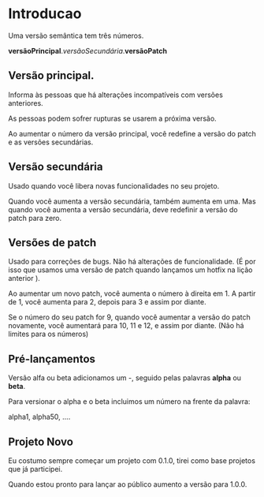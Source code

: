 # Introducao

Uma versão semântica tem três números.

**versãoPrincipal**._versãoSecundária_.__versãoPatch__


## Versão principal.
Informa às pessoas que há alterações incompatíveis com versões anteriores.

As pessoas podem sofrer rupturas se usarem a próxima versão.

Ao aumentar o número da versão principal, você redefine a versão do patch e as versões secundárias.


## Versão secundária

Usado quando você libera novas funcionalidades no seu projeto.

Quando você aumenta a versão secundária, também aumenta em uma. Mas quando você aumenta a versão secundária, deve redefinir a versão do patch para zero.

## Versões de patch
Usado para correções de bugs. Não há alterações de funcionalidade. (É por isso que usamos uma versão de patch quando lançamos um hotfix na lição anterior ).

Ao aumentar um novo patch, você aumenta o número à direita em 1. A partir de 1, você aumenta para 2, depois para 3 e assim por diante.

Se o número do seu patch for 9, quando você aumentar a versão do patch novamente, você aumentará para 10, 11 e 12, e assim por diante. (Não há limites para os números)



## Pré-lançamentos
Versão alfa ou beta adicionamos um -, seguido pelas palavras **alpha** ou **beta**.

Para versionar o alpha e o beta incluimos um número na frente da palavra:

alpha1, alpha50, ....

## Projeto Novo
Eu costumo sempre começar um projeto com 0.1.0, tirei como base projetos que já participei.

Quando estou pronto para lançar  ao público aumento a versão para 1.0.0.